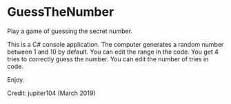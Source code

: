 # GuessTheNumber
Play a game of guessing the secret number.

This is a C# console application.
The computer generates a random number between 1 and 10 by default.
You can edit the range in the code.
You get 4 tries to correctly guess the number.
You can edit the number of tries in code.

Enjoy.

Credit: jupiter104 (March 2019)
